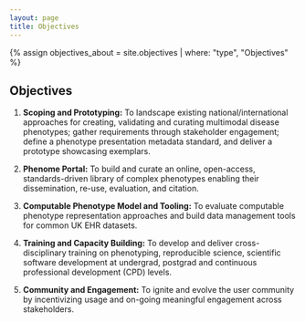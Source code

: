 ```yaml
---
layout: page
title: Objectives
---
```


{% assign objectives_about = site.objectives | where: "type", "Objectives" %}

## Objectives

1.	**Scoping and Prototyping:** To landscape existing national/international approaches for creating, validating and curating multimodal disease phenotypes; gather requirements through stakeholder engagement; define a phenotype presentation metadata standard, and deliver a prototype showcasing exemplars.

2.	**Phenome Portal:** To build and curate an online, open-access, standards-driven library of complex phenotypes enabling their dissemination, re-use, evaluation, and citation.

3.	**Computable Phenotype Model and Tooling:** To evaluate computable phenotype representation approaches and build data management tools for common UK EHR datasets. 

4.	**Training and Capacity Building:** To develop and deliver cross-disciplinary training on phenotyping, reproducible science, scientific software development at undergrad, postgrad and continuous professional development (CPD) levels.

5.	**Community and Engagement:** To ignite and evolve the user community by incentivizing usage and on-going meaningful engagement across stakeholders.
